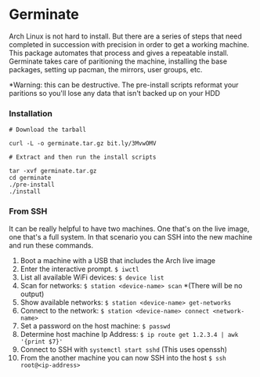 # Germinate

Arch Linux is not hard to install. But there are a series of steps that need completed in succession with precision in order to get a working machine. This package automates that process and gives a repeatable install. Germinate takes care of paritioning the machine, installing the base packages, setting up pacman, the mirrors, user groups, etc. 

*Warning: this can be destructive. The pre-install scripts reformat your paritions so you'll lose any data that isn't backed up on your HDD

### Installation

```
# Download the tarball

curl -L -o germinate.tar.gz bit.ly/3MvwOMV

# Extract and then run the install scripts

tar -xvf germinate.tar.gz
cd germinate
./pre-install
./install
```

### From SSH

It can be really helpful to have two machines. One that's on the live image, one that's a full system. 
In that scenario you can SSH into the new machine and run these commands. 

1. Boot a machine with a USB that includes the Arch live image
2. Enter the interactive prompt. `$ iwctl`
3. List all available WiFi devices: `$ device list`
4. Scan for networks: `$ station <device-name> scan` *(There will be no output)
5. Show available networks: `$ station <device-name> get-networks`
6. Connect to the network: `$ station <device-name> connect <network-name>`
7. Set a password on the host machine: `$ passwd`
8. Determine host machine Ip Address: `$ ip route get 1.2.3.4 | awk '{print $7}'`
9. Connect to SSH with `systemctl start sshd` (This uses openssh)
9. From the another machine you can now SSH into the host `$ ssh root@<ip-address>`
